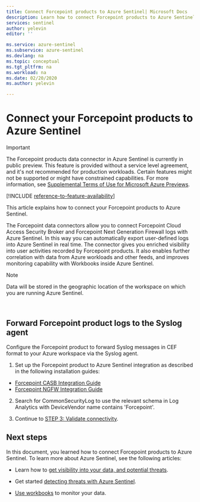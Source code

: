 ```yaml
---
title: Connect Forcepoint products to Azure Sentinel| Microsoft Docs
description: Learn how to connect Forcepoint products to Azure Sentinel.
services: sentinel
author: yelevin
editor: ''

ms.service: azure-sentinel
ms.subservice: azure-sentinel
ms.devlang: na
ms.topic: conceptual
ms.tgt_pltfrm: na
ms.workload: na
ms.date: 02/20/2020
ms.author: yelevin

---
```



# Connect your Forcepoint products to Azure Sentinel

> [!IMPORTANT]
> The Forcepoint products data connector in Azure Sentinel is currently in public preview. This feature is provided without a service level agreement, and it's not recommended for production workloads. Certain features might not be supported or might have constrained capabilities. For more information, see [Supplemental Terms of Use for Microsoft Azure Previews](https://azure.microsoft.com/support/legal/preview-supplemental-terms/).

[!INCLUDE [reference-to-feature-availability](includes/reference-to-feature-availability.md)]

This article explains how to connect your Forcepoint products to Azure Sentinel. 

The Forcepoint data connectors allow you to connect Forcepoint Cloud Access Security Broker and Forcepoint Next Generation Firewall logs with Azure Sentinel. In this way you can automatically export user-defined logs into Azure Sentinel in real time. The connector gives you enriched visibility into user activities recorded by Forcepoint products. It also enables further correlation with data from Azure workloads and other feeds, and improves monitoring capability with Workbooks inside Azure Sentinel.

> [!NOTE]
> Data will be stored in the geographic location of the workspace on which you are running Azure Sentinel.

​

## Forward Forcepoint product logs to the Syslog agent 

​Configure the Forcepoint product to forward Syslog messages in CEF format to your Azure workspace via the Syslog agent.

1. Set up the Forcepoint product to Azure Sentinel integration as described in the following installation guides:
 - [Forcepoint CASB Integration Guide](https://frcpnt.com/casb-sentinel)
 - [Forcepoint NGFW Integration Guide](https://frcpnt.com/ngfw-sentinel)

2. Search for CommonSecurityLog to use the relevant schema in Log Analytics with DeviceVendor name contains 'Forcepoint'. 

3. Continue to [STEP 3: Validate connectivity](connect-cef-verify.md).



## Next steps

In this document, you learned how to connect Forcepoint products to Azure Sentinel. To learn more about Azure Sentinel, see the following articles:

- Learn how to [get visibility into your data, and potential threats](get-visibility.md).

- Get started [detecting threats with Azure Sentinel](detect-threats-built-in.md).

- [Use workbooks](monitor-your-data.md) to monitor your data.
